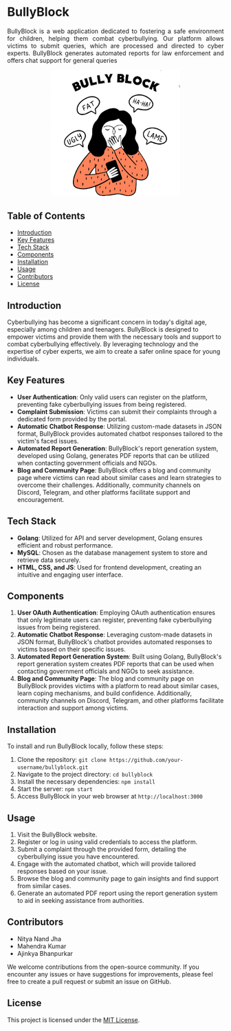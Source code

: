 # BullyBlock
<p align="justify">
BullyBlock is a web application dedicated to fostering a safe environment for children, helping them combat cyberbullying. Our platform allows victims to submit queries, which are processed and directed to cyber experts. BullyBlock generates automated reports for law enforcement and offers chat support for general queries
</p>

<p align="center">
<img src="https://github.com/Shunux-Stuxnet/BullyBlock/blob/main/Report/images/Logo.png" width="300" alt="BullyBlock Logo">
</p>

## Table of Contents

- [Introduction](#introduction)
- [Key Features](#key-features)
- [Tech Stack](#tech-stack)
- [Components](#components)
- [Installation](#installation)
- [Usage](#usage)
- [Contributors](#contributors)
- [License](#license)

## Introduction

Cyberbullying has become a significant concern in today's digital age, especially among children and teenagers. BullyBlock is designed to empower victims and provide them with the necessary tools and support to combat cyberbullying effectively. By leveraging technology and the expertise of cyber experts, we aim to create a safer online space for young individuals.

## Key Features

- **User Authentication**: Only valid users can register on the platform, preventing fake cyberbullying issues from being registered.
- **Complaint Submission**: Victims can submit their complaints through a dedicated form provided by the portal.
- **Automatic Chatbot Response**: Utilizing custom-made datasets in JSON format, BullyBlock provides automated chatbot responses tailored to the victim's faced issues.
- **Automated Report Generation**: BullyBlock's report generation system, developed using Golang, generates PDF reports that can be utilized when contacting government officials and NGOs.
- **Blog and Community Page**: BullyBlock offers a blog and community page where victims can read about similar cases and learn strategies to overcome their challenges. Additionally, community channels on Discord, Telegram, and other platforms facilitate support and encouragement.

## Tech Stack

- **Golang**: Utilized for API and server development, Golang ensures efficient and robust performance.
- **MySQL**: Chosen as the database management system to store and retrieve data securely.
- **HTML, CSS, and JS**: Used for frontend development, creating an intuitive and engaging user interface.

## Components

1. **User OAuth Authentication**: Employing OAuth authentication ensures that only legitimate users can register, preventing fake cyberbullying issues from being registered.
2. **Automatic Chatbot Response**: Leveraging custom-made datasets in JSON format, BullyBlock's chatbot provides automated responses to victims based on their specific issues.
3. **Automated Report Generation System**: Built using Golang, BullyBlock's report generation system creates PDF reports that can be used when contacting government officials and NGOs to seek assistance.
4. **Blog and Community Page**: The blog and community page on BullyBlock provides victims with a platform to read about similar cases, learn coping mechanisms, and build confidence. Additionally, community channels on Discord, Telegram, and other platforms facilitate interaction and support among victims.

## Installation

To install and run BullyBlock locally, follow these steps:

1. Clone the repository: `git clone https://github.com/your-username/bullyblock.git`
2. Navigate to the project directory: `cd bullyblock`
3. Install the necessary dependencies: `npm install`
4. Start the server: `npm start`
5. Access BullyBlock in your web browser at `http://localhost:3000`

## Usage

1. Visit the BullyBlock website.
2. Register or log in using valid credentials to access the platform.
3. Submit a complaint through the provided form, detailing the cyberbullying issue you have encountered.
4. Engage with the automated chatbot, which will provide tailored responses based on your issue.
5. Browse the blog and community page to gain insights and find support from similar cases.
6. Generate an automated PDF report using the report generation system to aid in seeking assistance from authorities.

## Contributors

- Nitya Nand Jha
- Mahendra Kumar
- Ajinkya Bhanpurkar

We welcome contributions from the open-source community. If you encounter any issues or have suggestions for improvements, please feel free to create a pull request or submit an issue on GitHub.

## License

This project is licensed under the [MIT License](LICENSE).
